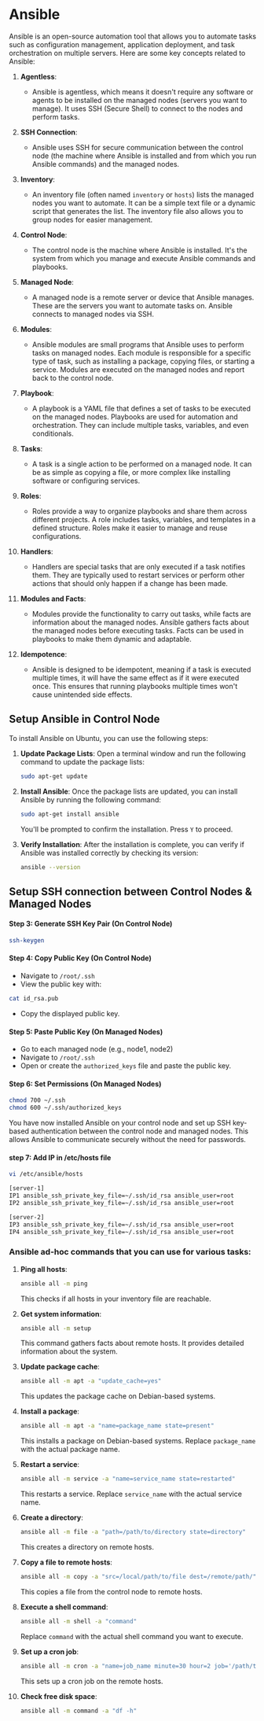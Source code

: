 # Ansible

Ansible is an open-source automation tool that allows you to automate tasks such as configuration management, application deployment, and task orchestration on multiple servers. Here are some key concepts related to Ansible:

1. **Agentless**:
   - Ansible is agentless, which means it doesn't require any software or agents to be installed on the managed nodes (servers you want to manage). It uses SSH (Secure Shell) to connect to the nodes and perform tasks.

2. **SSH Connection**:
   - Ansible uses SSH for secure communication between the control node (the machine where Ansible is installed and from which you run Ansible commands) and the managed nodes.

3. **Inventory**:
   - An inventory file (often named `inventory` or `hosts`) lists the managed nodes you want to automate. It can be a simple text file or a dynamic script that generates the list. The inventory file also allows you to group nodes for easier management.

4. **Control Node**:
   - The control node is the machine where Ansible is installed. It's the system from which you manage and execute Ansible commands and playbooks.

5. **Managed Node**:
   - A managed node is a remote server or device that Ansible manages. These are the servers you want to automate tasks on. Ansible connects to managed nodes via SSH.

6. **Modules**:
   - Ansible modules are small programs that Ansible uses to perform tasks on managed nodes. Each module is responsible for a specific type of task, such as installing a package, copying files, or starting a service. Modules are executed on the managed nodes and report back to the control node.

7. **Playbook**:
   - A playbook is a YAML file that defines a set of tasks to be executed on the managed nodes. Playbooks are used for automation and orchestration. They can include multiple tasks, variables, and even conditionals.

8. **Tasks**:
   - A task is a single action to be performed on a managed node. It can be as simple as copying a file, or more complex like installing software or configuring services.

9. **Roles**:
   - Roles provide a way to organize playbooks and share them across different projects. A role includes tasks, variables, and templates in a defined structure. Roles make it easier to manage and reuse configurations.

10. **Handlers**:
    - Handlers are special tasks that are only executed if a task notifies them. They are typically used to restart services or perform other actions that should only happen if a change has been made.

11. **Modules and Facts**:
    - Modules provide the functionality to carry out tasks, while facts are information about the managed nodes. Ansible gathers facts about the managed nodes before executing tasks. Facts can be used in playbooks to make them dynamic and adaptable.

12. **Idempotence**:
    - Ansible is designed to be idempotent, meaning if a task is executed multiple times, it will have the same effect as if it were executed once. This ensures that running playbooks multiple times won't cause unintended side effects.

## Setup Ansible in Control Node

To install Ansible on Ubuntu, you can use the following steps:

1. **Update Package Lists**:
   Open a terminal window and run the following command to update the package lists:

   ```bash
   sudo apt-get update
   ```

2. **Install Ansible**:
   Once the package lists are updated, you can install Ansible by running the following command:

   ```bash
   sudo apt-get install ansible
   ```

   You'll be prompted to confirm the installation. Press `Y` to proceed.

3. **Verify Installation**:
   After the installation is complete, you can verify if Ansible was installed correctly by checking its version:

   ```bash
   ansible --version
   ```

## Setup SSH connection between Control Nodes & Managed Nodes


#### Step 3: Generate SSH Key Pair (On Control Node)
```bash
ssh-keygen
```

#### Step 4: Copy Public Key (On Control Node)
- Navigate to `/root/.ssh`
- View the public key with:
```bash
cat id_rsa.pub
```
- Copy the displayed public key.

#### Step 5: Paste Public Key (On Managed Nodes)
- Go to each managed node (e.g., node1, node2)
- Navigate to `/root/.ssh`
- Open or create the `authorized_keys` file and paste the public key.

#### Step 6: Set Permissions (On Managed Nodes)
```bash
chmod 700 ~/.ssh
chmod 600 ~/.ssh/authorized_keys
```

You have now installed Ansible on your control node and set up SSH key-based authentication between the control node and managed nodes. This allows Ansible to communicate securely without the need for passwords.

#### step 7: Add IP in /etc/hosts file

```bash
vi /etc/ansible/hosts

[server-1]
IP1 ansible_ssh_private_key_file=~/.ssh/id_rsa ansible_user=root
IP2 ansible_ssh_private_key_file=~/.ssh/id_rsa ansible_user=root

[server-2]
IP3 ansible_ssh_private_key_file=~/.ssh/id_rsa ansible_user=root
IP4 ansible_ssh_private_key_file=~/.ssh/id_rsa ansible_user=root
```


### Ansible ad-hoc commands that you can use for various tasks:

1. **Ping all hosts**:

   ```bash
   ansible all -m ping
   ```

   This checks if all hosts in your inventory file are reachable.

2. **Get system information**:

   ```bash
   ansible all -m setup
   ```

   This command gathers facts about remote hosts. It provides detailed information about the system.

3. **Update package cache**:

   ```bash
   ansible all -m apt -a "update_cache=yes"
   ```

   This updates the package cache on Debian-based systems.

4. **Install a package**:

   ```bash
   ansible all -m apt -a "name=package_name state=present"
   ```

   This installs a package on Debian-based systems. Replace `package_name` with the actual package name.

5. **Restart a service**:

   ```bash
   ansible all -m service -a "name=service_name state=restarted"
   ```

   This restarts a service. Replace `service_name` with the actual service name.

6. **Create a directory**:

   ```bash
   ansible all -m file -a "path=/path/to/directory state=directory"
   ```

   This creates a directory on remote hosts.

7. **Copy a file to remote hosts**:

   ```bash
   ansible all -m copy -a "src=/local/path/to/file dest=/remote/path/"
   ```

   This copies a file from the control node to remote hosts.

8. **Execute a shell command**:

   ```bash
   ansible all -m shell -a "command"
   ```

   Replace `command` with the actual shell command you want to execute.

9. **Set up a cron job**:

   ```bash
   ansible all -m cron -a "name=job_name minute=30 hour=2 job='/path/to/script.sh'"
   ```

   This sets up a cron job on the remote hosts.

10. **Check free disk space**:

    ```bash
    ansible all -m command -a "df -h"
    ```

